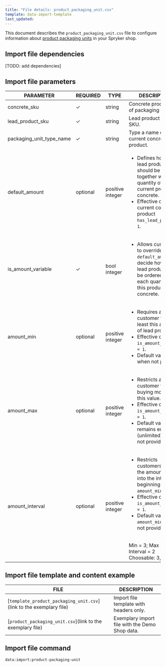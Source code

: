 ```yaml
---
title: "File details: product_packaging_unit.csv"
template: data-import-template
last_updated: 
---
```


This document describes the `product_packaging_unit.csv` file to configure information about [product packaging units](docs/pbc/all/product-information-management/{{page.version}}/feature-overviews/packaging-units-feature-overview.html) in your Spryker shop.


## Import file dependencies

[TODO: add dependencies]
<!--If the file has no dependencies, remove the section. If there are two and more import files, use bullet points.-->

## Import file parameters

| PARAMETER | REQUIRED | TYPE | DESCRIPTION |
| --- | --- | --- | --- |
| concrete_sku | &check; | string |Concrete product SKU of packaging unit. |
| lead_product_sku | &check; | string | Lead product concrete SKU. |
| packaging_unit_type_name | &check; | string | Type a name of the current concrete product. |
| default_amount | optional | positive integer | <ul><li>Defines how many lead products should be sold together with each quantity of the current product concrete.</li><li>Effective only if the current concrete product `has_lead_product = 1`.</li></ul> |
| is_amount_variable | &check; | bool integer | <ul><li>Allows customers to override `default_amount` and decide how many lead products will be ordered for each quantity of this product concrete.</li></ul> |
| amount_min | optional | positive integer | <ul><li>Requires a customer to buy at least this amount of lead products.</li><li>Effective only if `is_amount_variable = 1`.</li><li>Default value is 1 when not provided.</li></ul> |
| amount_max | optional | positive integer | <ul><li>Restricts a customer from buying more than this value.</li><li>Effective only if `is_amount_variable = 1`.</li><li>Default value remains empty (unlimited) when not provided.</li></ul> |
| amount_interval | optional | positive integer | <ul><li>Restricts customers to buy the amount that fits into the interval beginning with `amount_min`.</li><li>Effective only if `is_amount_variable = 1`.</li><li>Default value is `amount_min` when not provided.</li></ul> <br>Min = 3; Max = 10; Interval = 2<br>Choosable: 3, 5, 7, 9|

## Import file template and content example

| FILE | DESCRIPTION |
|---|---|
| [`template_product_packaging_unit.csv`](link to the exemplary file)<!--after doc moved to proper place, upload CSV to S3 and add a link-->| Import file template with headers only. |
| [`product_packaging_unit.csv`](link to the exemplary file)<!--after doc moved to proper place, upload CSV to S3 and add a link--> | Exemplary import file with the Demo Shop data. |


## Import file command

```bash
data:import:product-packaging-unit
```